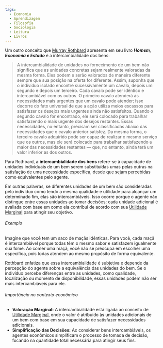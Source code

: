 ```yaml
---
tags:
  - Economia
  - Aprendizagem
  - Filosofia
  - Sociologia
  - Leitura
  - Livros
---
```

Um outro conceito que [Murray Rothbard](Murray%20Rothbard.md) apresenta em seu livro ***Homem, Economia e Estado*** é a intercambialidade dos bens:

> A intercambialidade de unidades no fornecimento de um bem não significa que as unidades concretas sejam realmente valoradas da mesma forma. Eles podem e serão valorados de maneira diferente sempre que sua posição na oferta for diferente. Assim, suponha que o indivíduo isolado encontre sucessivamente um cavalo, depois um segundo e depois um terceiro. Cada cavalo pode ser idêntico e intercambiável com os outros. O primeiro cavalo atenderá às necessidades mais urgentes que um cavalo pode atender; isso decorre do fato universal de que a ação utiliza meios escassos para satisfazer os desejos mais urgentes ainda não satisfeitos. Quando o segundo cavalo for encontrado, ele será colocado para trabalhar satisfazendo o mais urgente dos desejos restantes. Essas necessidades, no entanto, precisam ser classificadas abaixo das necessidades que o cavalo anterior satisfez. Da mesma forma, o terceiro cavalo adquirido pode ser capaz de realizar o mesmo serviço que os outros, mas ele será colocado para trabalhar satisfazendo a maior das necessidades restantes — que, no entanto, ainda terá um valor inferior as dos outros.

Para Rothbard, a **intercambialidade dos bens** refere-se à capacidade de unidades individuais de um bem serem substituídas umas pelas outras na satisfação de uma necessidade específica, desde que sejam percebidas como equivalentes pelo agente.

Em outras palavras, se diferentes unidades de um bem são consideradas pelo indivíduo como tendo a mesma qualidade e utilidade para alcançar um determinado fim, elas são intercambiáveis. Isso ocorre porque o agente não distingue entre essas unidades ao tomar decisões; cada unidade adicional é avaliada com base em como ela contribui de acordo com sua [Utilidade Marginal](Utilidade%20Marginal.md) para atingir seu objetivo.

###### Exemplo

Imagine que você tem um saco de maçãs idênticas. Para você, cada maçã é intercambiável porque todas têm o mesmo sabor e satisfazem igualmente sua fome. Ao comer uma maçã, você não se preocupa em escolher uma específica, pois todas atendem ao mesmo propósito de forma equivalente.

Rothbard enfatiza que essa intercambialidade é subjetiva e depende da percepção do agente sobre a equivalência das unidades do bem. Se o indivíduo percebe diferenças entre as unidades, como qualidade, localização ou momento de disponibilidade, essas unidades podem não ser mais intercambiáveis para ele.

###### Importância no contexto econômico

- **Valoração Marginal:** A intercambialidade está ligada ao conceito de [Utilidade Marginal](Utilidade%20Marginal.md), onde o valor é atribuído às unidades adicionais de um bem com base em sua capacidade de satisfazer necessidades adicionais.
- **Simplificação das Decisões:** Ao considerar bens intercambiáveis, os agentes econômicos simplificam o processo de tomada de decisão, focando na quantidade total necessária para atingir seus fins.